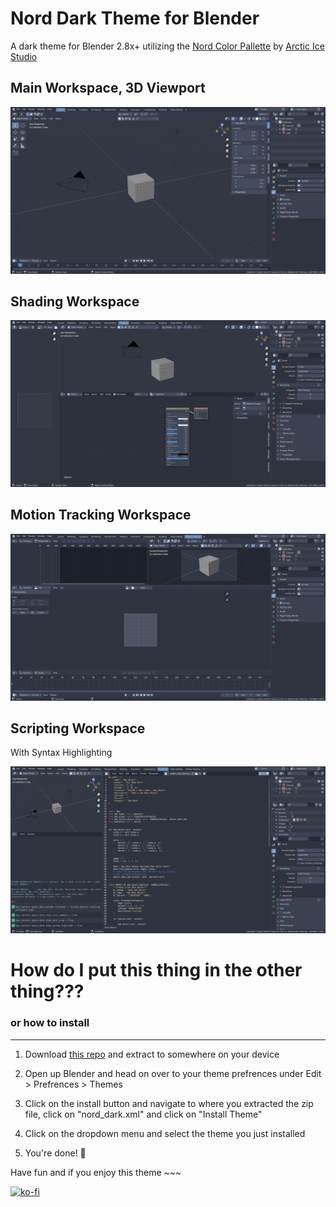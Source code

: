 # Nord Dark Theme for Blender

A dark theme for Blender 2.8x+ utilizing the [Nord Color Pallette](https://www.nordtheme.com/) by [Arctic Ice Studio](https://github.com/arcticicestudio)

## Main Workspace, 3D Viewport

![screenshot of the 3D viewport](screenshots/screen_main.webp)

## Shading Workspace

![screenshot of the shading workspace](screenshots/screen_shading.webp)

## Motion Tracking Workspace

![screenshot of the motion tracking workspace](screenshots/screen_motion_tracking_workspace.webp)


## Scripting Workspace

With Syntax Highlighting

![screenshot of the scripting workspace using the addon_add_object.py template](screenshots/screen_scripting_workspace.webp)

# How do I put this thing in the other thing???

### or how to install

___

1. Download [this repo](#) and extract to somewhere on your device

2. Open up Blender and head on over to your theme prefrences under Edit > Prefrences > Themes

3. Click on the install button and navigate to where you extracted the zip file, click on "nord_dark.xml" and click on "Install Theme"

4. Click on the dropdown menu and select the theme you just installed

5. You're done! 🥳

Have fun and if you enjoy this theme ~~~ 

[![ko-fi](https://ko-fi.com/img/githubbutton_sm.svg)](https://ko-fi.com/Z8Z31DUBF)